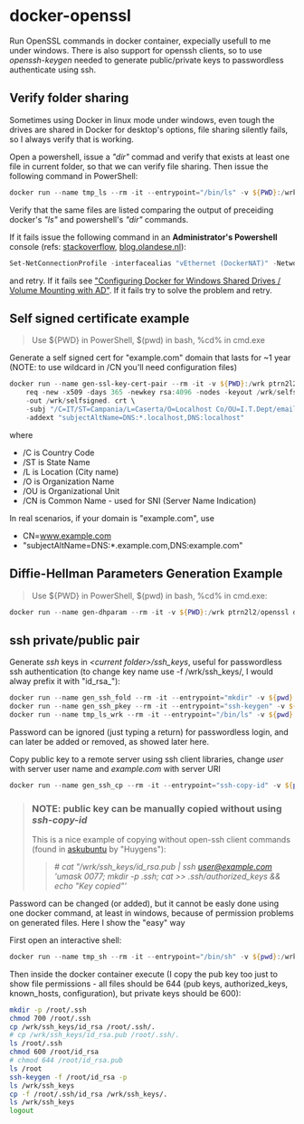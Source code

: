 # docker-openssl

Run OpenSSL commands in docker container, expecially usefull to me under windows.
There is also support for openssh clients, so to use *openssh-keygen* needed to generate public/private keys to passwordless authenticate using ssh.

## Verify folder sharing

Sometimes using Docker in linux mode under windows, even tough the drives are shared in Docker for desktop's options, file sharing silently fails, so I always verify that is working.

Open a powershell, issue a *"dir"* commad and verify that exists at least one file in current folder, so that we can verify file sharing.
Then issue the following command in PowerShell:

~~~~powershell
docker run --name tmp_ls --rm -it --entrypoint="/bin/ls" -v ${PWD}:/wrk ptrn2l2/openssl /wrk
~~~~

Verify that the same files are listed comparing the output of preceiding docker's *"ls"* and powershell's *"dir"* commands.

If it fails issue the following command in an **Administrator's Powershell** console (refs: [stackoverflow](<https://stackoverflow.com/a/43904051>), [blog.olandese.nl](<https://blog.olandese.nl/2017/05/03/solve-docker-for-windows-error-a-firewall-is-blocking-file-sharing-between-windows-and-the-containers/>)):

~~~~powershell
Set-NetConnectionProfile -interfacealias "vEthernet (DockerNAT)" -NetworkCategory Private
~~~~

and retry. If it fails see ["Configuring Docker for Windows Shared Drives / Volume Mounting with AD"](https://docs.microsoft.com/it-it/archive/blogs/stevelasker/configuring-docker-for-windows-volumes). If it fails try to solve the problem and retry.

## Self signed certificate example

> Use ${PWD} in PowerShell, $(pwd) in bash, %cd% in cmd.exe

Generate a self signed cert for "example.com" domain that lasts for ~1 year (NOTE: to use wildcard in /CN you'll need configuration files)

~~~~powershell
docker run --name gen-ssl-key-cert-pair --rm -it -v ${PWD}:/wrk ptrn2l2/openssl \
    req -new -x509 -days 365 -newkey rsa:4096 -nodes -keyout /wrk/selfsigned.key \
    -out /wrk/selfsigned. crt \
    -subj "/C=IT/ST=Campania/L=Caserta/O=Localhost Co/OU=I.T.Dept/emailAddress=email@example.com/CN=www.localhost" \
    -addext "subjectAltName=DNS:*.localhost,DNS:localhost"
~~~~

where

* /C is Country Code
* /ST is State Name
* /L is Location (City name)
* /O is Organization Name
* /OU is Organizational Unit
* /CN is Common Name - used for SNI (Server Name Indication)

In real scenarios, if your domain is "example.com", use

* CN=www.example.com
* "subjectAltName=DNS:*.example.com,DNS:example.com"

## Diffie-Hellman Parameters Generation Example

> Use ${PWD} in PowerShell, $(pwd) in bash, %cd% in cmd.exe:

~~~~powershell
docker run --name gen-dhparam --rm -it -v ${PWD}:/wrk ptrn2l2/openssl dhparam -out /wrk/dhparam.pem 2048
~~~~

## ssh private/public pair

Generate *ssh* keys in *&lt;current folder&gt;/ssh_keys*,  useful for passwordless ssh authentication (to change key name use -f /wrk/ssh_keys/<NAME>, I would alway prefix it with "id_rsa_"):

~~~~powershell
docker run --name gen_ssh_fold --rm -it --entrypoint="mkdir" -v ${pwd}:/wrk ptrn2l2/openssl -p /wrk/ssh_keys
docker run --name gen_ssh_pkey --rm -it --entrypoint="ssh-keygen" -v ${pwd}:/wrk ptrn2l2/openssl -t rsa -b 4096 -f /wrk/ssh_keys/id_rsa
docker run --name tmp_ls_wrk --rm -it --entrypoint="/bin/ls" -v ${pwd}:/wrk ptrn2l2/openssl /wrk/ssh_keys
~~~~

Password can be ignored (just typing a return) for passwordless login, and can later be added or removed, as showed later here.

Copy public key to a remote server using ssh client libraries, change *user* with server user name and *example&#46;com* with server URI

~~~~powershell
docker run --name gen_ssh_cp --rm -it --entrypoint="ssh-copy-id" -v ${pwd}:/wrk ptrn2l2/openssl "-p 22 -f -i /wrk/ssh_keys/id_rsa.pub user@example.com"
~~~~

> ### NOTE: public key can be manually copied without using *ssh-copy-id*
> This is a nice example of copying without open-ssh client commands (found in [askubuntu](<https://askubuntu.com/a/6186>) by "Huygens"):
>
>> *# cat "/wrk/ssh_keys/id_rsa.pub | ssh user@example.com 'umask 0077; mkdir -p .ssh; cat >> .ssh/authorized_keys && echo "Key copied"'*

Password can be changed (or added), but it cannot be easly done using one docker command, at least in windows, because of permission problems on generated files.
Here I show the "easy" way

First open an interactive shell:

~~~~powershell
docker run --name tmp_sh --rm -it --entrypoint="/bin/sh" -v ${pwd}:/wrk ptrn2l2/openssl
~~~~

Then inside the docker container execute (I copy the pub key too just to show file permissions - all files should be 644 (pub keys, authorized_keys, known_hosts, configuration), but private keys should be 600):

~~~~sh
mkdir -p /root/.ssh
chmod 700 /root/.ssh
cp /wrk/ssh_keys/id_rsa /root/.ssh/.
# cp /wrk/ssh_keys/id_rsa.pub /root/.ssh/.
ls /root/.ssh
chmod 600 /root/id_rsa
# chmod 644 /root/id_rsa.pub
ls /root
ssh-keygen -f /root/id_rsa -p
ls /wrk/ssh_keys
cp -f /root/.ssh/id_rsa /wrk/ssh_keys/.
ls /wrk/ssh_keys
logout
~~~~
